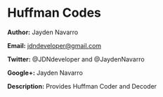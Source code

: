 Huffman Codes
=============

**Author:** Jayden Navarro

**Email:** jdndeveloper@gmail.com

**Twitter:** @JDNdeveloper and @JaydenNavarro

**Google+:** Jayden Navarro

**Description:** Provides Huffman Coder and Decoder
